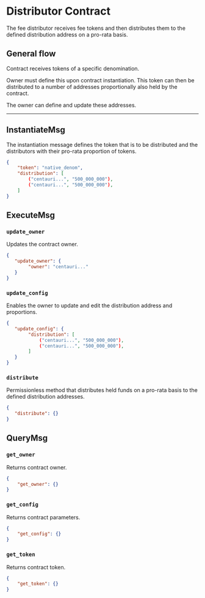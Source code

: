 # Distributor Contract

The fee distributor receives fee tokens and then distributes them to the defined distribution address on a pro-rata basis.

## General flow

Contract receives tokens of a specific denomination.

Owner must define this upon contract instantiation. This token can then be distributed to a number of addresses proportionally also held by the contract.

The owner can define and update these addresses.

---

## InstantiateMsg

The instantiation message defines the token that is to be distributed and the distributors with their pro-rata proportion of tokens.

```json
{
    "token": "native_denom",
    "distribution": [
        ("centauri...", "500_000_000"),
        ("centauri...", "500_000_000"),
    ]
}
```

## ExecuteMsg

### `update_owner`

Updates the contract owner.

```json
{
   "update_owner": {
        "owner": "centauri..."
   } 
}
```

### `update_config`

Enables the owner to update and edit the distribution address and proportions.

```json
{
   "update_config": {
        "distribution": [
            ("centauri...", "500_000_000"),
            ("centauri...", "500_000_000"),
        ]
   } 
}
```

### `distribute`

Permissionless method that distributes held funds on a pro-rata basis to the defined distribution addresses.

```json
{
   "distribute": {} 
}
```

## QueryMsg

### `get_owner`

Returns contract owner.

```json
{
    "get_owner": {}
}
```

### `get_config`

Returns contract parameters.

```json
{
    "get_config": {}
}
```

### `get_token`

Returns contract token.

```json
{
    "get_token": {}
}
```
